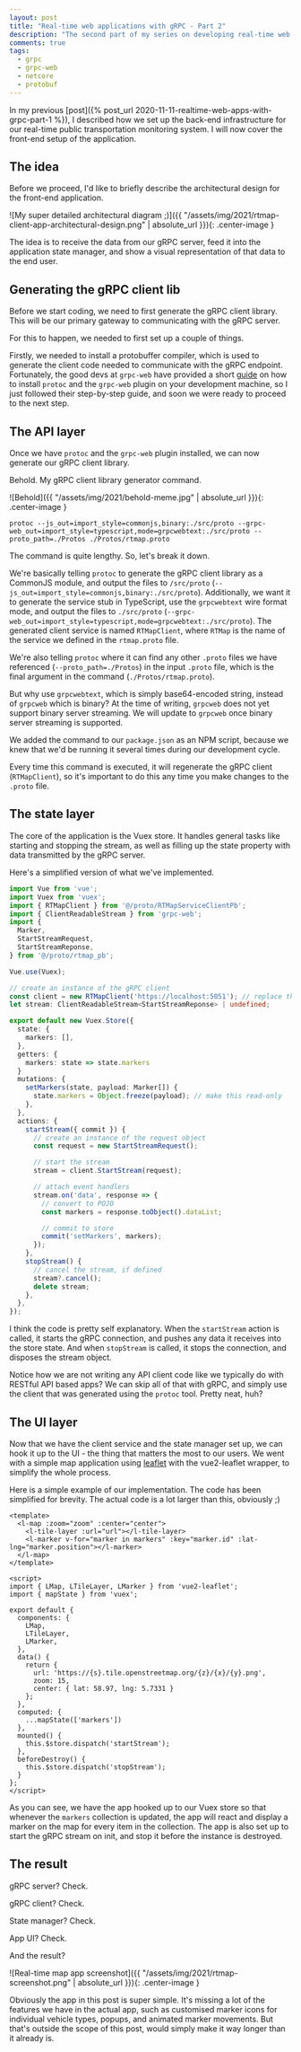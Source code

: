 ```yaml
---
layout: post
title: "Real-time web applications with gRPC - Part 2"
description: "The second part of my series on developing real-time web applications with gRPC."
comments: true
tags:
  - grpc
  - grpc-web
  - netcore
  - protobuf
---
```


In my previous [post]({% post_url 2020-11-11-realtime-web-apps-with-grpc-part-1 %}), I described how we set up the back-end infrastructure for our real-time public transportation monitoring system. I will now cover the front-end setup of the application.

## The idea

Before we proceed, I'd like to briefly describe the architectural design for the front-end application.

![My super detailed architectural diagram ;)]({{ "/assets/img/2021/rtmap-client-app-architectural-design.png" | absolute_url }}){: .center-image }

The idea is to receive the data from our gRPC server, feed it into the application state manager, and show a visual representation of that data to the end user.

<!--more-->

## Generating the gRPC client lib

Before we start coding, we need to first generate the gRPC client library. This will be our primary gateway to communicating with the gRPC server.

For this to happen, we needed to first set up a couple of things.

Firstly, we needed to install a protobuffer compiler, which is used to generate the client code needed to communicate with the gRPC endpoint. Fortunately, the good devs at `grpc-web` have provided a short [guide](https://github.com/grpc/grpc-web#code-generator-plugin) on how to install `protoc` and the `grpc-web` plugin on your development machine, so I just followed their step-by-step guide, and soon we were ready to proceed to the next step.

## The API layer

Once we have `protoc` and the `grpc-web` plugin installed, we can now generate our gRPC client library.

Behold. My gRPC client library generator command.

![Behold]({{ "/assets/img/2021/behold-meme.jpg" | absolute_url }}){: .center-image }

```
protoc --js_out=import_style=commonjs,binary:./src/proto --grpc-web_out=import_style=typescript,mode=grpcwebtext:./src/proto --proto_path=./Protos ./Protos/rtmap.proto
```

The command is quite lengthy. So, let's break it down.

We're basically telling `protoc` to generate the gRPC client library as a CommonJS module, and output the files to `/src/proto` (`--js_out=import_style=commonjs,binary:./src/proto`). Additionally, we want it to generate the service stub in TypeScript, use the `grpcwebtext` wire format mode, and output the files to `./src/proto` (`--grpc-web_out=import_style=typescript,mode=grpcwebtext:./src/proto`). The generated client service is named `RTMapClient`, where `RTMap` is the name of the service we defined in the `rtmap.proto` file.

We're also telling `protoc` where it can find any other `.proto` files we have referenced (`--proto_path=./Protos`) in the input `.proto` file, which is the final argument in the command (`./Protos/rtmap.proto`).

But why use `grpcwebtext`, which is simply base64-encoded string, instead of `grpcweb` which is binary? At the time of writing, `grpcweb` does not yet support binary server streaming. We will update to `grpcweb` once binary server streaming is supported.

We added the command to our `package.json` as an NPM script, because we knew that we'd be running it several times during our development cycle.

Every time this command is executed, it will regenerate the gRPC client (`RTMapClient`), so it's important to do this any time you make changes to the `.proto` file.

## The state layer

The core of the application is the Vuex store. It handles general tasks like starting and stopping the stream, as well as filling up the state property with data transmitted by the gRPC server.

Here's a simplified version of what we've implemented.

```ts
import Vue from 'vue';
import Vuex from 'vuex';
import { RTMapClient } from '@/proto/RTMapServiceClientPb';
import { ClientReadableStream } from 'grpc-web';
import {
  Marker,
  StartStreamRequest,
  StartStreamReponse,
} from '@/proto/rtmap_pb';

Vue.use(Vuex);

// create an instance of the gRPC client
const client = new RTMapClient('https://localhost:5051'); // replace this with your gRPC server path
let stream: ClientReadableStream<StartStreamReponse> | undefined;

export default new Vuex.Store({
  state: {
    markers: [],
  },
  getters: {
    markers: state => state.markers
  }
  mutations: {
    setMarkers(state, payload: Marker[]) {
      state.markers = Object.freeze(payload); // make this read-only
    },
  },
  actions: {
    startStream({ commit }) {
      // create an instance of the request object
      const request = new StartStreamRequest();

      // start the stream
      stream = client.StartStream(request);

      // attach event handlers
      stream.on('data', response => {
        // convert to POJO
        const markers = response.toObject().dataList;

        // commit to store
        commit('setMarkers', markers);
      });
    },
    stopStream() {
      // cancel the stream, if defined
      stream?.cancel();
      delete stream;
    },
  },
});
```

I think the code is pretty self explanatory. When the `startStream` action is called, it starts the gRPC connection, and pushes any data it receives into the store state. And when `stopStream` is called, it stops the connection, and disposes the stream object.

Notice how we are not writing any API client code like we typically do with RESTful API based apps? We can skip all of that with gRPC, and simply use the client that was generated using the `protoc` tool. Pretty neat, huh?

## The UI layer

Now that we have the client service and the state manager set up, we can hook it up to the UI - the thing that matters the most to our users. We went with a simple map application using [leaflet](https://leafletjs.com/) with the vue2-leaflet wrapper, to simplify the whole process.

Here is a simple example of our implementation. The code has been simplified for brevity. The actual code is a lot larger than this, obviously ;)

```vue
<template>
  <l-map :zoom="zoom" :center="center">
    <l-tile-layer :url="url"></l-tile-layer>
    <l-marker v-for="marker in markers" :key="marker.id" :lat-lng="marker.position"></l-marker>
  </l-map>
</template>

<script>
import { LMap, LTileLayer, LMarker } from 'vue2-leaflet';
import { mapState } from 'vuex';

export default {
  components: {
    LMap,
    LTileLayer,
    LMarker,
  },
  data() {
    return {
      url: 'https://{s}.tile.openstreetmap.org/{z}/{x}/{y}.png',
      zoom: 15,
      center: { lat: 58.97, lng: 5.7331 }
    };
  },
  computed: {
    ...mapState(['markers'])
  },
  mounted() {
    this.$store.dispatch('startStream');
  },
  beforeDestroy() {
    this.$store.dispatch('stopStream');
  }
};
</script>
```

As you can see, we have the app hooked up to our Vuex store so that whenever the `markers` collection is updated, the app will react and display a marker on the map for every item in the collection. The app is also set up to start the gRPC stream on init, and stop it before the instance is destroyed.

## The result

gRPC server? Check.

gRPC client? Check.

State manager? Check.

App UI? Check.

And the result?

![Real-time map app screenshot]({{ "/assets/img/2021/rtmap-screenshot.png" | absolute_url }}){: .center-image }

Obviously the app in this post is super simple. It's missing a lot of the features we have in the actual app, such as customised marker icons for individual vehicle types, popups, and animated marker movements. But that's outside the scope of this post, would simply make it way longer than it already is.

[1]: https://www.nuget.org/packages/Grpc.AspNetCore
[2]: https://www.nuget.org/packages/Grpc.AspNetCore.Web
[3]: https://www.npmjs.com/package/google-protobuf
[4]: https://www.npmjs.com/package/grpc-web
[5]: https://developers.google.com/protocol-buffers/
[6]: https://www.yonego.com/nl/why-milliseconds-matter/
[7]: https://blog.tech-fellow.net/2019/12/08/building-real-time-public-transport-tracking-system-on-azure-part1/
[8]: https://github.com/grpc/grpc-web/tree/master/packages/grpc-web#quick-start
[9]: https://docs.microsoft.com/en-us/aspnet/core/tutorials/grpc/grpc-start?view=aspnetcore-3.1&tabs=visual-studio
[10]: https://www.npmjs.com/package/protoc-gen-grpc
[11]: https://github.com/grpc/grpc-web#wire-format-mode
[12]: https://devblogs.microsoft.com/dotnet/an-introduction-to-system-threading-channels/
[13]: https://www.nuget.org/packages/Easy.MessageHub
